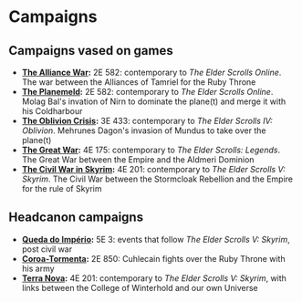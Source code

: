 # Campaigns

## Campaigns vased on games
* **[The Alliance War](/campaigns/guerra_aliancas):** 2E 582: contemporary to *The Elder Scrolls Online*. The war between the Alliances of Tamriel for the Ruby Throne
* **[The Planemeld](/campaigns/fusao_planar):** 2E 582: contemporary to *The Elder Scrolls Online*. Molag Bal's invation of Nirn to dominate the plane(t) and merge it with his Coldharbour
* **[The Oblivion Crisis](/campaigns/crise_oblivion):** 3E 433: contemporary to *The Elder Scrolls IV: Oblivion*. Mehrunes Dagon's invasion of Mundus to take over the plane(t)
* **[The Great War](/campaigns/grande_guerra):** 4E 175: contemporary to *The Elder Scrolls: Legends*. The Great War between the Empire and the Aldmeri Dominion
* **[The Civil War in Skyrim](/campaigns/guerra_civil):** 4E 201: contemporary to *The Elder Scrolls V: Skyrim*. The Civil War between the Stormcloak Rebellion and the Empire for the rule of Skyrim

## Headcanon campaigns
* **[Queda do Império](/campaigns/queda_imperio):** 5E 3: events that follow *The Elder Scrolls V: Skyrim*, post civil war
* **[Coroa-Tormenta](/campaigns/coroa-tormenta):** 2E 850: Cuhlecain fights over the Ruby Throne with his army
* **[Terra Nova](/campaigns/terranova):** 4E 201: contemporary to *The Elder Scrolls V: Skyrim*, with links between the College of Winterhold and our own Universe